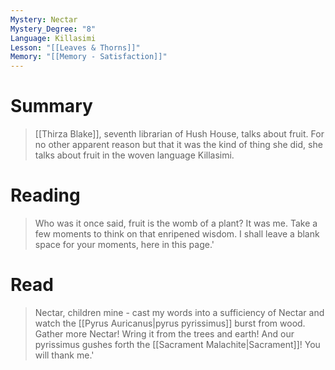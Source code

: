```yaml
---
Mystery: Nectar
Mystery_Degree: "8"
Language: Killasimi
Lesson: "[[Leaves & Thorns]]"
Memory: "[[Memory - Satisfaction]]"
---
```

# Summary
> [[Thirza Blake]], seventh librarian of Hush House, talks about fruit. For no other apparent reason but that it was the kind of thing she did, she talks about fruit in the woven language Killasimi.
# Reading
> Who was it once said, fruit is the womb of a plant? It was me. Take a few moments to think on that enripened wisdom. I shall leave a blank space for your moments, here in this page.'
# Read
> Nectar, children mine - cast my words into a sufficiency of Nectar and watch the [[Pyrus Auricanus|pyrus pyrissimus]] burst from wood. Gather more Nectar! Wring it from the trees and earth! And our pyrissimus gushes forth the [[Sacrament Malachite|Sacrament]]! You will thank me.'